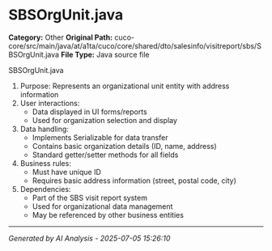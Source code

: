 # SBSOrgUnit.java

**Category:** Other
**Original Path:** cuco-core/src/main/java/at/a1ta/cuco/core/shared/dto/salesinfo/visitreport/sbs/SBSOrgUnit.java
**File Type:** Java source file

SBSOrgUnit.java
1. Purpose: Represents an organizational unit entity with address information
2. User interactions:
   - Data displayed in UI forms/reports
   - Used for organization selection and display
3. Data handling:
   - Implements Serializable for data transfer
   - Contains basic organization details (ID, name, address)
   - Standard getter/setter methods for all fields
4. Business rules:
   - Must have unique ID
   - Requires basic address information (street, postal code, city)
5. Dependencies:
   - Part of the SBS visit report system
   - Used for organizational data management
   - May be referenced by other business entities

---
*Generated by AI Analysis - 2025-07-05 15:26:10*
